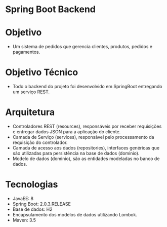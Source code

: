# Spring Boot Backend

# Objetivo
* Um sistema de pedidos que gerencia clientes, produtos, pedidos e pagamentos.

# Objetivo Técnico
* Todo o backend do projeto foi desenvolvido em SpringBoot entregando um serviço REST.

# Arquitetura
* Controladores REST (resources), responsáveis por receber requisições e entregar dados JSON para a aplicação do cliente.
* Camada de Serviço (services), responsável pelo processamento da requisição do controlador.
* Camada de acesso aos dados (repositories), interfaces genéricas que são utilizadas para persistência na base de dados (dominio).
* Modelo de dados (dominio), são as entidades modeladas no banco de dados.  

# Tecnologias
* JavaEE: 8
* Spring Boot: 2.0.3.RELEASE
* Base de dados: H2
* Encapsulamento dos modelos de dados utilizando Lombok.
* Maven: 3.5
